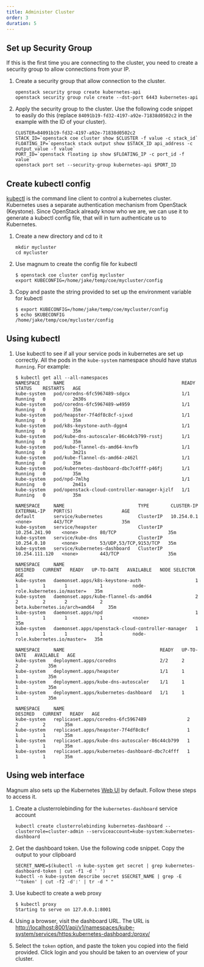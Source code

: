 ```yaml
---
title: Administer Cluster
order: 3
duration: 5
---
```


## Set up Security Group

If this is the first time you are connecting to the cluster, you need to create
a security group to allow connections from your IP.

1. Create a security group that allow connection to the cluster.
	```
	openstack security group create kubernetes-api
	openstack security group rule create --dst-port 6443 kubernetes-api
	```

1. Apply the security group to the cluster. Use the following code snippet to
   easily do this (replace `84091b19-fd32-4197-a92e-71838d0502c2` in the example
with the ID of your cluster).

	```
	CLUSTER=84091b19-fd32-4197-a92e-71838d0502c2
	STACK_ID=`openstack coe cluster show $CLUSTER -f value -c stack_id`
	FLOATING_IP=`openstack stack output show $STACK_ID api_address -c output_value -f value`
	PORT_ID=`openstack floating ip show $FLOATING_IP -c port_id -f value`
	openstack port set --security-group kubernetes-api $PORT_ID
	```

## Create kubectl config

[kubectl](https://kubernetes.io/docs/reference/kubectl/overview/) is the command
line client to control a kubernetes cluster. Kubernetes uses a separate
authentication mechanism from OpenStack (Keystone). Since OpenStack already know
who we are, we can use it to generate a kubectl config file, that will in turn
authenticate us to Kubernetes.

1. Create a new directory and cd to it

    ```
    mkdir mycluster
    cd mycluster
    ```

1. Use magnum to create the config file for kubectl

    ```
    $ openstack coe cluster config mycluster
    export KUBECONFIG=/home/jake/temp/coe/mycluster/config
    ```

1. Copy and paste the string provided to set up the environment variable for
   kubectl

    ```
    $ export KUBECONFIG=/home/jake/temp/coe/mycluster/config
    $ echo $KUBECONFIG
    /home/jake/temp/coe/mycluster/config
    ```

## Using kubectl


1. Use kubectl to see if all your service pods in kubernetes are set up
   correctly. All the pods in the `kube-system` namespace should have status
`Running`. For example:

    ```
    $ kubectl get all --all-namespaces
	NAMESPACE     NAME                                           READY   STATUS    RESTARTS   AGE
	kube-system   pod/coredns-6fc5967489-sdgcx                   1/1     Running   0          2m30s
	kube-system   pod/coredns-6fc5967489-w4959                   1/1     Running   0          35m
	kube-system   pod/heapster-7f4df8c8cf-sjxxd                  1/1     Running   0          35m
	kube-system   pod/k8s-keystone-auth-dggn4                    1/1     Running   0          35m
	kube-system   pod/kube-dns-autoscaler-86c44cb799-rsstj       1/1     Running   0          35m
	kube-system   pod/kube-flannel-ds-amd64-knvfb                1/1     Running   0          3m21s
	kube-system   pod/kube-flannel-ds-amd64-z462l                1/1     Running   0          35m
	kube-system   pod/kubernetes-dashboard-dbc7c4fff-p46fj       1/1     Running   0          35m
	kube-system   pod/npd-7mlhg                                  1/1     Running   0          2m41s
	kube-system   pod/openstack-cloud-controller-manager-kjzlf   1/1     Running   0          35m

	NAMESPACE     NAME                           TYPE        CLUSTER-IP       EXTERNAL-IP   PORT(S)                  AGE
	default       service/kubernetes             ClusterIP   10.254.0.1       <none>        443/TCP                  35m
	kube-system   service/heapster               ClusterIP   10.254.241.90    <none>        80/TCP                   35m
	kube-system   service/kube-dns               ClusterIP   10.254.0.10      <none>        53/UDP,53/TCP,9153/TCP   35m
	kube-system   service/kubernetes-dashboard   ClusterIP   10.254.111.120   <none>        443/TCP                  35m

	NAMESPACE     NAME                                                DESIRED   CURRENT   READY   UP-TO-DATE   AVAILABLE   NODE SELECTOR                     AGE
	kube-system   daemonset.apps/k8s-keystone-auth                    1         1         1       1            1           node-role.kubernetes.io/master=   35m
	kube-system   daemonset.apps/kube-flannel-ds-amd64                2         2         2       2            2           beta.kubernetes.io/arch=amd64     35m
	kube-system   daemonset.apps/npd                                  1         1         1       1            1           <none>                            35m
	kube-system   daemonset.apps/openstack-cloud-controller-manager   1         1         1       1            1           node-role.kubernetes.io/master=   35m

	NAMESPACE     NAME                                   READY   UP-TO-DATE   AVAILABLE   AGE
	kube-system   deployment.apps/coredns                2/2     2            2           35m
	kube-system   deployment.apps/heapster               1/1     1            1           35m
	kube-system   deployment.apps/kube-dns-autoscaler    1/1     1            1           35m
	kube-system   deployment.apps/kubernetes-dashboard   1/1     1            1           35m

	NAMESPACE     NAME                                             DESIRED   CURRENT   READY   AGE
	kube-system   replicaset.apps/coredns-6fc5967489               2         2         2       35m
	kube-system   replicaset.apps/heapster-7f4df8c8cf              1         1         1       35m
	kube-system   replicaset.apps/kube-dns-autoscaler-86c44cb799   1         1         1       35m
	kube-system   replicaset.apps/kubernetes-dashboard-dbc7c4fff   1         1         1       35m
    ```

## Using web interface

Magnum also sets up the Kubernetes [Web
UI](https://kubernetes.io/docs/tasks/access-application-cluster/web-ui-dashboard/)
by default. Follow these steps to access it.

1. Create a clusterrolebinding for the `kubernetes-dashboard` service account

	```
	kubectl create clusterrolebinding kubernetes-dashboard --clusterrole=cluster-admin --serviceaccount=kube-system:kubernetes-dashboard
	```

1. Get the dashboard token. Use the following code snippet. Copy the output to your clipboard

	```
	SECRET_NAME=$(kubectl -n kube-system get secret | grep kubernetes-dashboard-token | cut -f1 -d ' ')
	kubectl -n kube-system describe secret $SECRET_NAME | grep -E '^token' | cut -f2 -d':' | tr -d " "
	```

1. Use kubectl to create a web proxy

    ```
    $ kubectl proxy
    Starting to serve on 127.0.0.1:8001
	```

1. Using a browser, visit the dashboard URL. The URL is
   [http://localhost:8001/api/v1/namespaces/kube-system/services/https:kubernetes-dashboard:/proxy/](http://localhost:8001/api/v1/namespaces/kube-system/services/https:kubernetes-dashboard:/proxy/)

1. Select the `token` option, and paste the token you copied into the field
   provided. Click login and you should be taken to an overview of your cluster.
